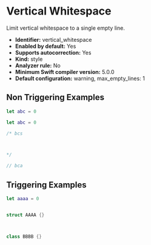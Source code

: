# Vertical Whitespace

Limit vertical whitespace to a single empty line.

* **Identifier:** vertical_whitespace
* **Enabled by default:** Yes
* **Supports autocorrection:** Yes
* **Kind:** style
* **Analyzer rule:** No
* **Minimum Swift compiler version:** 5.0.0
* **Default configuration:** warning, max_empty_lines: 1

## Non Triggering Examples

```swift
let abc = 0

```

```swift
let abc = 0


```

```swift
/* bcs 



*/
```

```swift
// bca 


```

## Triggering Examples

```swift
let aaaa = 0



```

```swift
struct AAAA {}




```

```swift
class BBBB {}



```